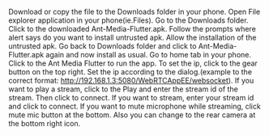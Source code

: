 Download or copy the file to the Downloads folder in your phone.
Open File explorer application in your phone(ie.Files).
Go to the Downloads folder.
Click to the downloaded Ant-Media-Flutter.apk.
Follow the prompts where alert says do you want to install untrusted apk.
Allow the installation of the untrusted apk.
Go back to Downloads folder and click to Ant-Media-Flutter.apk again and now install as usual.
Go to home tab in your phone.
Click to the Ant Media Flutter to run the app.
To set the ip, click to the gear button on the top right.
Set the ip according to the dialog.(example to the correct format: http://192.168.1.3:5080/WebRTCAppEE/websocket).
If you want to play a stream, click to the Play and enter the stream id of the stream. Then click to connect.
If you want to stream, enter your stream id and click to connect.
If you want to mute microphone while streaming, click mute mic button at the bottom.
Also you can change to the rear camera at the bottom right icon.

